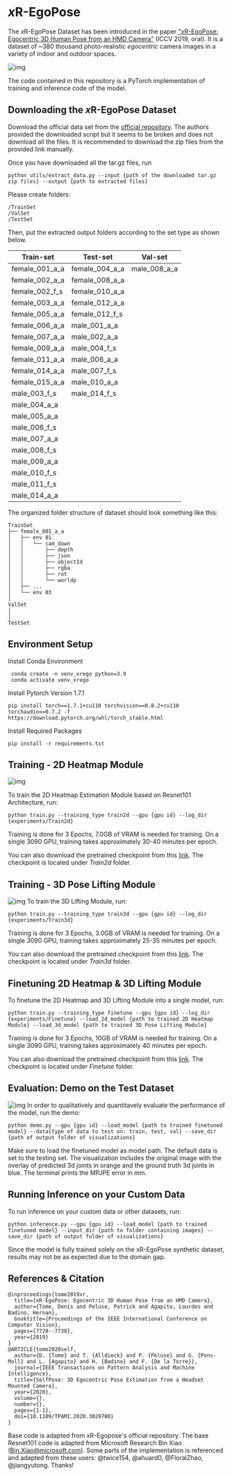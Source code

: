 # *x*R-EgoPose

The *x*R-EgoPose Dataset has been introduced in the paper ["*x*R-EgoPose: Egocentric 3D Human Pose from an HMD Camera"](http://openaccess.thecvf.com/content_ICCV_2019/papers/Tome_xR-EgoPose_Egocentric_3D_Human_Pose_From_an_HMD_Camera_ICCV_2019_paper.pdf) (ICCV 2019, oral). It is a dataset of ~380 thousand photo-realistic *egocentric*  camera images in a variety of indoor and  outdoor spaces.

![img](doc/teaser.jpg)


The code contained in this repository is a PyTorch implementation of training and inference code of the model. 

## Downloading the *x*R-EgoPose Dataset

Download the official data set from the [official repository](https://github.com/facebookresearch/xR-EgoPose/releases/tag/v1.0).
The authors provided the downloaded script but it seems to be broken and does not download all the files. It is recommended to download the zip files from the provided link manually.

Once you have downloaded all the tar.gz files, run 
```
python utils/extract_data.py --input {path of the downloaded tar.gz zip files} --output {path to extracted files}
```

Please create folders:

```
/TrainSet
/ValSet
/TestSet
```
Then, put the extracted output folders according to the set type as shown below. 

|Train-set| Test-set | Val-set |
|---------|----------|---------|
|female_001_a_a |female_004_a_a | male_008_a_a |
|female_002_a_a |female_008_a_a | |
|female_002_f_s |female_010_a_a | |
|female_003_a_a |female_012_a_a | |
|female_005_a_a |female_012_f_s | |
|female_006_a_a |male_001_a_a | |
|female_007_a_a |male_002_a_a | |
|female_009_a_a |male_004_f_s | |
|female_011_a_a |male_006_a_a | |
|female_014_a_a |male_007_f_s | |
|female_015_a_a |male_010_a_a | |
|male_003_f_s |male_014_f_s | |
|male_004_a_a | | |
|male_005_a_a | | |
|male_006_f_s | | |
|male_007_a_a | | |
|male_008_f_s | | |
|male_009_a_a | | |
|male_010_f_s | | |
|male_011_f_s | | |
|male_014_a_a | | |

The organized folder structure of dataset should look something like this: 

```
TrainSet
├── female_001_a_a
│   ├── env 01
│   │   └── cam_down
│   │   	├── depth
│   │   	├── json
│   │   	├── objectId
│   │   	├── rgba
│   │   	├── rot
│   │   	└── worldp
│   ├── ...
│   └── env 03
│ 
ValSet
│  
│  
TestSet 
```

## Environment Setup 

Install Conda Environment 
 ```
  conda create -n venv_xrego python=3.9
  conda activate venv_xrego
 ```
Install Pytorch Version 1.7.1
 ```
pip install torch==1.7.1+cu110 torchvision==0.8.2+cu110 torchaudio==0.7.2 -f https://download.pytorch.org/whl/torch_stable.html
 ```

Install Required Packages
 ```
 pip install -r requirements.txt
 ```

## Training - 2D Heatmap Module

![img](doc/architecture_2d.jpg)

To train the 2D Heatmap Estimation Module based on Resnet101 Architecture, run:
```
python train.py --training_type train2d --gpu {gpu id} --log_dir {experiments/Train2d} 
```
Training is done for 3 Epochs, 7.0GB of VRAM is needed for training.
On a single 3090 GPU, training takes approximately 30-40 minutes per epoch. 

You can also download the pretrained checkpoint from this [link](https://drive.google.com/drive/folders/1vAmK83MO3UvVd52OQ3X6G8gPQhClZHL0?usp=sharing). The checkpoint is located under *Train2d* folder. 

## Training - 3D Pose Lifting Module

![img](doc/architecture_3d.jpg)
To train the 3D Lifting Module, run:
```
python train.py --training_type train3d --gpu {gpu id} --log_dir {experiments/Train3d}
```
Training is done for 3 Epochs, 3.0GB of VRAM is needed for training.
On a single 3090 GPU, training takes approximately 25-35 minutes per epoch. 

You can also download the pretrained checkpoint from this [link](https://drive.google.com/drive/folders/1vAmK83MO3UvVd52OQ3X6G8gPQhClZHL0?usp=sharing). The checkpoint is located under *Train3d* folder. 

## Finetuning 2D Heatmap & 3D Lifting Module

To finetune the 2D Heatmap and 3D Lifting Module into a single model, run: 
```
python train.py --training_type finetune --gpu {gpu id} --log_dir {experiments/Finetune} --load_2d_model {path to trained 2D Heatmap Module} --load_3d_model {path to trained 3D Pose Lifting Module}
```
Training is done for 3 Epochs, 10GB of VRAM is needed for training. 
On a single 3090 GPU, training takes approximately 40 minutes per epoch. 

You can also download the pretrained checkpoint from this [link](https://drive.google.com/drive/folders/1vAmK83MO3UvVd52OQ3X6G8gPQhClZHL0?usp=sharing). The checkpoint is located under *Finetune* folder. 

## Evaluation: Demo on the Test Dataset
![img](doc/demo_vis.jpg)
In order to qualitatively and quantitavely evaluate the performance of the model, run the demo:
```
python demo.py --gpu {gpu id} --load_model {path to trained finetuned model} --data{type of data to test on: train, test, val} --save_dir {path of output folder of visualizations}
```

Make sure to load the finetuned model as model path. The default data is set to the testing set. 
The visualization includes the original image with the overlay of predicted 3d joints in orange and the ground truth 3d joints in blue. The terminal prints the MPJPE error in mm. 

## Running Inference on your Custom Data

To run inference on your custom data or other datasets, run:
```
python inference.py --gpu {gpu id} --load_model {path to trained finetuned model} --input_dir {path to folder containing images} --save_dir {path of output folder of visualizations}
```

Since the model is fully trained solely on the xR-EgoPose synthetic dataset, results may not be as expected due to the domain gap. 

## References & Citation
```
@inproceedings{tome2019xr,
  title={xR-EgoPose: Egocentric 3D Human Pose from an HMD Camera},
  author={Tome, Denis and Peluse, Patrick and Agapito, Lourdes and Badino, Hernan},
  booktitle={Proceedings of the IEEE International Conference on Computer Vision},
  pages={7728--7738},
  year={2019}
}
@ARTICLE{tome2020self,
  author={D. {Tome} and T. {Alldieck} and P. {Peluse} and G. {Pons-Moll} and L. {Agapito} and H. {Badino} and F. {De la Torre}},
  journal={IEEE Transactions on Pattern Analysis and Machine Intelligence},
  title={SelfPose: 3D Egocentric Pose Estimation from a Headset Mounted Camera},
  year={2020},
  volume={},
  number={},
  pages={1-1},
  doi={10.1109/TPAMI.2020.3029700}
}
```

Base code is adapted from xR-Egopose's official repository.
The base Resnet101 code is adapted from Microsoft Research Bin Xiao (Bin.Xiao@microsoft.com).
Some parts of the implementation is referenced and adapted from these users: 
@twice154, @ahuard0, @FloralZhao, @jiangyutong. Thanks!
